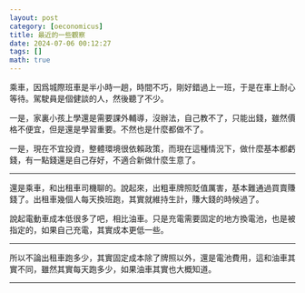 ```yaml
---
layout: post
category: [oeconomicus]
title: 最近的一些觀察
date: 2024-07-06 00:12:27
tags: []
math: true
---
```


乘車，因爲城際班車是半小時一趟，時間不巧，剛好錯過上一班，于是在車上耐心等待。駕駛員是個健談的人，然後聽了不少。

一是，家裏小孩上學還是需要課外輔導，沒辦法，自己教不了，只能出錢，雖然價格不便宜，但是還是學習重要。不然也是什麼都做不了。

一是，現在不宜投資，整體環境很依賴政策，而現在這種情況下，做什麼基本都虧錢，有一點錢還是自己存好，不適合新做什麼生意了。

------

還是乘車，和出租車司機聊的。說起來，出粗車牌照貶值厲害，基本難通過買賣賺錢了。出租車幾個人每天換班跑，其實就維持生計，賺大錢的時候過了。

說起電動車成本低很多了吧，相比油車。只是充電需要固定的地方換電池，也是被指定的，如果自己充電，其實成本更低一些。

------

所以不論出租車跑多少，其實固定成本除了牌照以外，還是電池費用，這和油車其實不同，雖然其實每天跑多少，如果油車其實也大概知道。





--------



















